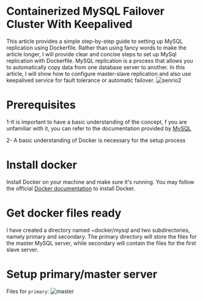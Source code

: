 # Containerized MySQL Failover Cluster With Keepalived
This article provides a simple step-by-step guide to setting up MySQL replication using Dockerfile. Rather than using fancy words to make the article longer, I will provide clear and concise steps to set up MySql replication with Dockerfile.
MySQL replication is a process that allows you to automatically copy data from one database server to another.
In this article, I will show how to configure master-slave replication and also use keepalived service for fault tolerance or automatic failover.
![senrio2](https://github.com/vahidsamie/MySQL-Replication/assets/110447267/a9cf3059-804d-4ac2-89a7-5ea8bf1808cb)
            
# Prerequisites
  1-It is important to have a basic understanding of the concept, f you are unfamiliar with it, you can refer to the documentation provided by [MySQL](https://dev.mysql.com/doc/refman/8.0/en/replication.html)
  
  2- A basic understanding of Docker is necessary for the setup process
# Install docker
Install Docker on your machine and make sure it's running. You may follow the official [Docker documentation](https://docs.docker.com/engine/install/ubuntu/) to install Docker.
# Get docker files ready
I have created a directory named ~docker/mysql and two subdirectories, namely primary and secondary. The primary directory will store the files for the master MySQL server, while secondary will contain the files for the first slave server.

# Setup primary/master server
Files for `primary`: 
![master](https://github.com/vahidsamie/MySQL-Replication/assets/110447267/bee54b13-15ff-49f7-98aa-db32f945a1a9)


